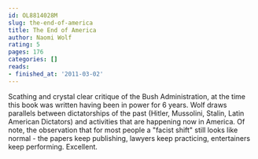 ```yaml
---
id: OL8814028M
slug: the-end-of-america
title: The End of America
author: Naomi Wolf
rating: 5
pages: 176
categories: []
reads:
- finished_at: '2011-03-02'
---
```

Scathing and crystal clear critique of the Bush Administration, at the time this book was written having been in power for 6 years. Wolf draws parallels between dictatorships of the past (Hitler, Mussolini, Stalin, Latin American Dictators) and activities that are happening now in America. Of note, the observation that for most people a "facist shift" still looks like normal - the papers keep publishing, lawyers keep practicing, entertainers keep performing. Excellent.
